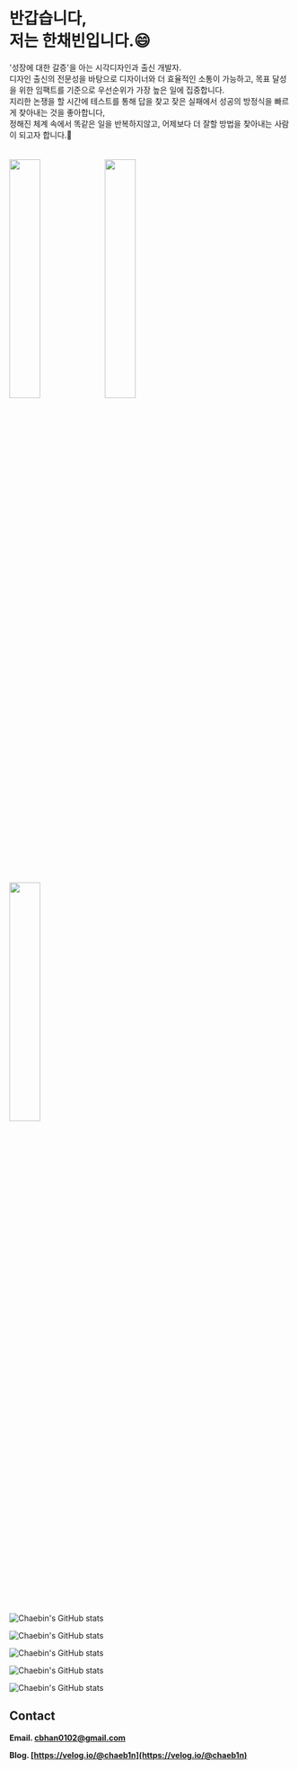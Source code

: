 # 반갑습니다,</br>저는 한채빈입니다.😄

'성장에 대한 갈증'을 아는 시각디자인과 출신 개발자.</br>
디자인 출신의 전문성을 바탕으로 디자이너와 더 효율적인 소통이 가능하고, 목표 달성을 위한 임팩트를 기준으로 우선순위가 가장 높은 일에 집중합니다.</br>
지리한 논쟁을 할 시간에 테스트를 통해 답을 찾고 잦은 실패에서 성공의 방정식을 빠르게 찾아내는 것을 좋아합니다,</br>
정해진 체계 속에서 똑같은 일을 반복하지않고, 어제보다 더 잘할 방법을 찾아내는 사람이 되고자 합니다.👯
</br>
</br>
</br>
<img src="https://images.velog.io/images/chaeb1n/post/eb467b5b-90b5-43ce-ab69-4e1660a7d94d/KakaoTalk_Image_2021-02-17-13-37-46.jpeg" width="33%">
<img src="https://images.velog.io/images/chaeb1n/post/83f214e7-2cde-400e-8404-6f9f0ce77fdb/KakaoTalk_Image_2021-02-17-14-04-03_001.jpeg" width="33%">
<img src="https://images.velog.io/images/chaeb1n/post/d0e60689-9e37-4661-80b0-09063ad474ed/KakaoTalk_Image_2021-02-17-14-07-43.jpeg" width="33%">


![Chaebin's GitHub stats](https://github-readme-stats.vercel.app/api?username=cbhan0102&count_private=true&show_icons=true&theme=dark)


![Chaebin's GitHub stats](https://github-readme-stats.vercel.app/api?username=cbhan0102&count_private=true&show_icons=true&theme=merko)


![Chaebin's GitHub stats](https://github-readme-stats.vercel.app/api?username=cbhan0102&count_private=true&show_icons=true&theme=gruvbox)


![Chaebin's GitHub stats](https://github-readme-stats.vercel.app/api?username=cbhan0102&count_private=true&show_icons=true&theme=tokyonight)


![Chaebin's GitHub stats](https://github-readme-stats.vercel.app/api?username=cbhan0102&count_private=true&show_icons=true&theme=onedark)

## Contact

**Email. cbhan0102@gmail.com**

**Blog. [https://velog.io/@chaeb1n](https://velog.io/@chaeb1n)**



<!--
**cbhan0102/cbhan0102** is a ✨ _special_ ✨ repository because its `README.md` (this file) appears on your GitHub profile.

Here are some ideas to get you started:

- 🔭 I’m currently working on ...
- 🌱 I’m currently learning ...
- 👯 I’m looking to collaborate on ...
- 🤔 I’m looking for help with ...
- 💬 Ask me about ...
- 📫 How to reach me: ...
- 😄 Pronouns: ...
- ⚡ Fun fact: ...
-->


